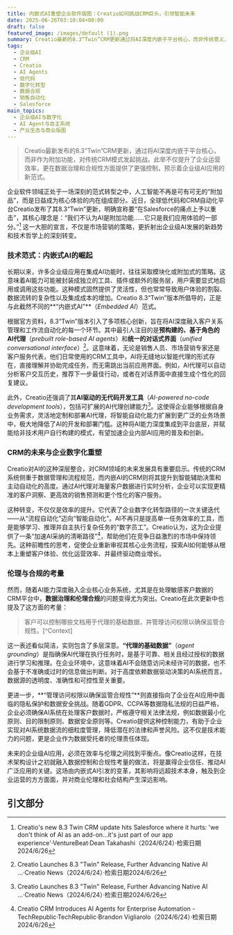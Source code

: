 ```yaml
---
title: 内嵌式AI重塑企业软件版图：Creatio如何挑战CRM巨头，引领智能未来
date: 2025-06-26T03:10:04+08:00
draft: false
featured_image: /images/default (1).png
summary: Creatio最新的8.3“Twin”CRM更新通过将AI深度内嵌于平台核心，而非传统意义上的附加功能，重新定义了企业级AI的应用模式。该版本引入了预构建的AI代理和统一的对话式界面，旨在实现更无缝的智能自动化，并提供了精细的数据控制功能以确保合规性，从而挑战了现有CRM巨头，预示着企业软件向更深层AI融合的未来。
tags: 
  - 企业级AI
  - CRM
  - Creatio
  - AI Agents
  - 低代码
  - 数字化转型
  - 数据合规
  - 销售自动化
  - Salesforce
main_topics: 
  - 企业级AI与数字化
  - AI Agent与自主系统
  - 产业生态与商业版图
---
```


> Creatio最新发布的8.3“Twin”CRM更新，通过将AI深度内嵌于平台核心，而非作为附加功能，对传统CRM模式发起挑战。此举不仅提升了企业运营效率，更在数据治理和合规性方面提供了更强控制，预示着企业级AI应用的新范式。

企业软件领域正处于一场深刻的范式转型之中，人工智能不再是可有可无的“附加品”，而是日益成为核心体验的内在组成部分。近日，全球低代码和CRM自动化平台Creatio发布了其8.3“Twin”更新，明确宣称要“在Salesforce的痛点上予以重击”，其核心理念是：“我们不认为AI是附加功能……它只是我们应用体验的一部分。”[^1] 这一大胆的宣言，不仅是市场营销的策略，更折射出企业级AI发展的新趋势和技术哲学上的深刻转变。

### 技术范式：内嵌式AI的崛起

长期以来，许多企业级应用在集成AI功能时，往往采取模块化或附加式的策略。这意味着AI能力可能被封装成独立的工具、插件或额外的服务层，用户需要显式地启用或调用这些功能。这种模式固然提供了灵活性，但也常常导致用户体验的割裂、数据流转的复杂性以及集成成本的增加。Creatio 8.3“Twin”版本所倡导的，正是与此截然不同的**“内嵌式AI”**（_Embedded AI_）范式。

根据官方资料，8.3“Twin”版本引入了多项核心创新，旨在将AI深度融入客户关系管理和工作流自动化的每一个环节。其中最引人注目的是**预构建的、基于角色的AI代理**（_prebuilt role-based AI agents_）和**统一的对话式界面**（_unified conversational interface_）[^2]。这意味着，无论是销售人员、市场营销专家还是客户服务代表，他们日常使用的CRM工具中，AI将无缝地以智能代理的形式存在，直接理解并协助完成任务，而无需跳出当前应用界面。例如，AI代理可以自动分析客户交互历史，推荐下一步最佳行动，或者在对话界面中直接生成个性化的回复建议。

此外，Creatio还强调了其**AI驱动的无代码开发工具**（_AI-powered no-code development tools_），包括可扩展的AI代理创建能力[^2]。这使得企业能够根据自身业务需求，灵活地定制和部署AI代理，将智能自动化能力扩展到更广泛的业务场景中，极大地降低了AI的开发和部署门槛。这种将AI能力深度集成到平台底层，并赋能给非技术用户自行构建的模式，有望加速企业内部AI应用的普及和创新。

### CRM的未来与企业数字化重塑

Creatio对AI的这种深层整合，对CRM领域的未来发展具有重要启示。传统的CRM系统侧重于数据管理和流程规范，而内嵌AI的CRM则将其提升到智能辅助决策和主动自动化的高度。通过AI代理对海量客户数据进行实时分析，企业可以实现更精准的客户洞察、更高效的销售预测和更个性化的客户服务。

这种转变，不仅仅是效率的提升。它代表了企业数字化转型路径的一次关键迭代——从“流程自动化”迈向“智能自动化”。AI不再只是提高单一任务效率的工具，而是能够学习、推理并自主执行复杂任务的“数字员工”。Creatio认为，这为企业提供了一条“加速AI采纳的清晰路径”[^3]，帮助他们在竞争日益激烈的市场中保持领先。这种前瞻性的思考，促使企业重新审视其核心业务流程，探索AI如何能够从根本上重塑客户体验、优化运营效率、并最终驱动商业增长。

### 伦理与合规的考量

然而，随着AI能力深度融入企业核心业务系统，尤其是在处理敏感客户数据的CRM平台中，**数据治理和伦理合规**的问题变得尤为突出。Creatio在此次更新中也提及了这方面的考量：

> 客户可以控制哪些文档用于代理的基础数据，并管理访问权限以确保监管合规性。[^Context]

这一表述看似简洁，实则包含了多层深意。**“代理的基础数据”**（_agent grounding_）是指确保AI代理在执行任务时，是基于可靠、相关且经过授权的数据进行学习和推理。在企业环境中，这意味着AI不会随意访问未经许可的数据，也不会基于不准确或过时的信息做出判断。对于高度依赖数据驱动决策的AI系统而言，数据源的透明度、准确性和可控性至关重要。

更进一步，**“管理访问权限以确保监管合规性”**则直接指向了企业在AI应用中面临的隐私保护和数据安全挑战。随着GDPR、CCPA等数据隐私法规的日益严格，企业必须确保AI系统在处理客户数据时，严格遵守相关法律法规，例如数据最小化原则、目的限制原则、数据安全原则等。Creatio提供这种控制能力，有助于企业实现对AI系统数据流的细粒度管理，降低潜在的法律和声誉风险。这不仅是技术能力的问题，更是企业作为数据受托者的伦理责任体现。

未来的企业级AI应用，必须在效率与伦理之间找到平衡点。像Creatio这样，在技术架构设计之初就融入数据控制和合规性考量的做法，将是赢得企业信任、推动AI广泛应用的关键。这场由内嵌式AI引发的变革，其影响将远超技术本身，触及到企业运营的方方面面，并对商业伦理和社会结构产生深远影响。

## 引文部分

[^1]: Creatio's new 8.3 Twin CRM update hits Salesforce where it hurts: 'we don't think of AI as an add-on…it's just part of our app experience'·VentureBeat·Dean Takahashi（2024/6/24）·检索日期2024/6/26
[^2]: Creatio Launches 8.3 "Twin" Release, Further Advancing Native AI ...·Creatio News（2024/6/24）·检索日期2024/6/26
[^3]: Creatio CRM Introduces AI Agents for Enterprise Automation - TechRepublic·TechRepublic·Brandon Vigliarolo（2024/6/24）·检索日期2024/6/26
